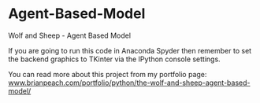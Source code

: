 # Agent-Based-Model
Wolf and Sheep - Agent Based Model

If you are going to run this code in Anaconda Spyder then remember to set the backend graphics to TKinter via the IPython console settings. 

You can read more about this project from my portfolio page:
www.brianpeach.com/portfolio/python/the-wolf-and-sheep-agent-based-model/
